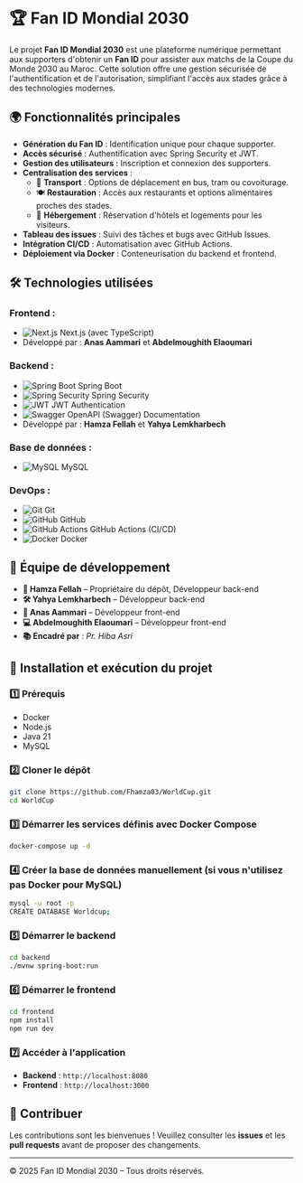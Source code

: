 # 🏆 Fan ID Mondial 2030

Le projet **Fan ID Mondial 2030** est une plateforme numérique permettant aux supporters d'obtenir un **Fan ID** pour assister aux matchs de la Coupe du Monde 2030 au Maroc. Cette solution offre une gestion sécurisée de l'authentification et de l'autorisation, simplifiant l'accès aux stades grâce à des technologies modernes.

## 🌍 Fonctionnalités principales

- **Génération du Fan ID** : Identification unique pour chaque supporter.
- **Accès sécurisé** : Authentification avec Spring Security et JWT.
- **Gestion des utilisateurs** : Inscription et connexion des supporters.
- **Centralisation des services** :
  - 🚌 **Transport** : Options de déplacement en bus, tram ou covoiturage.
  - 🍽️ **Restauration** : Accès aux restaurants et options alimentaires proches des stades.
  - 🏨 **Hébergement** : Réservation d'hôtels et logements pour les visiteurs.
- **Tableau des issues** : Suivi des tâches et bugs avec GitHub Issues.
- **Intégration CI/CD** : Automatisation avec GitHub Actions.
- **Déploiement via Docker** : Conteneurisation du backend et frontend.

## 🛠️ Technologies utilisées

### Frontend :
- ![Next.js](https://img.shields.io/badge/Next.js-000000?style=for-the-badge&logo=next.js&logoColor=white) Next.js (avec TypeScript) 
- Développé par : **Anas Aammari** et **Abdelmoughith Elaoumari**

### Backend :
- ![Spring Boot](https://img.shields.io/badge/Spring%20Boot-6DB33F?style=for-the-badge&logo=spring-boot&logoColor=white) Spring Boot
- ![Spring Security](https://img.shields.io/badge/Spring%20Security-6DB33F?style=for-the-badge&logo=spring-security&logoColor=white) Spring Security
- ![JWT](https://img.shields.io/badge/JWT-black?style=for-the-badge&logo=json-web-tokens&logoColor=white) JWT Authentication
- ![Swagger](https://img.shields.io/badge/Swagger-85EA2D?style=for-the-badge&logo=swagger&logoColor=white) OpenAPI (Swagger) Documentation
- Développé par : **Hamza Fellah** et **Yahya Lemkharbech**

### Base de données :
- ![MySQL](https://img.shields.io/badge/MySQL-4479A1?style=for-the-badge&logo=mysql&logoColor=white) MySQL

### DevOps :
- ![Git](https://img.shields.io/badge/Git-F05032?style=for-the-badge&logo=git&logoColor=white) Git
- ![GitHub](https://img.shields.io/badge/GitHub-181717?style=for-the-badge&logo=github&logoColor=white) GitHub
- ![GitHub Actions](https://img.shields.io/badge/GitHub%20Actions-2088FF?style=for-the-badge&logo=github-actions&logoColor=white) GitHub Actions (CI/CD)
- ![Docker](https://img.shields.io/badge/Docker-2496ED?style=for-the-badge&logo=docker&logoColor=white) Docker

## 👥 Équipe de développement

- **👑 Hamza Fellah** – Propriétaire du dépôt, Développeur back-end
- **🛠️ Yahya Lemkharbech** – Développeur back-end
- **🎨 Anas Aammari** – Développeur front-end
- **💻 Abdelmoughith Elaoumari** – Développeur front-end
- **📚 Encadré par** : *Pr. Hiba Asri*

## 🚀 Installation et exécution du projet

### 1️⃣ Prérequis
- Docker
- Node.js
- Java 21
- MySQL

### 2️⃣ Cloner le dépôt
```bash
git clone https://github.com/Fhamza03/WorldCup.git
cd WorldCup
```

### 3️⃣ Démarrer les services définis avec Docker Compose
```bash
docker-compose up -d
```

### 4️⃣ Créer la base de données manuellement (si vous n'utilisez pas Docker pour MySQL)
```bash
mysql -u root -p
CREATE DATABASE Worldcup;
```

### 5️⃣ Démarrer le backend
```bash
cd backend
./mvnw spring-boot:run
```

### 6️⃣ Démarrer le frontend
```bash
cd frontend
npm install
npm run dev
```

### 7️⃣ Accéder à l'application
- **Backend** : `http://localhost:8080`
- **Frontend** : `http://localhost:3000`

## 📌 Contribuer
Les contributions sont les bienvenues ! Veuillez consulter les **issues** et les **pull requests** avant de proposer des changements.

---
© 2025 Fan ID Mondial 2030 – Tous droits réservés.
